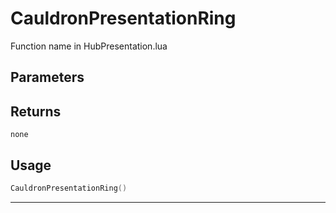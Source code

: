 # CauldronPresentationRing
Function name in HubPresentation.lua
## Parameters

## Returns
`none`
## Usage
```lua
CauldronPresentationRing()
```
---
